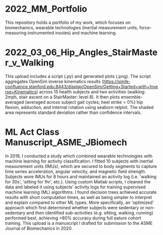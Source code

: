 # 2022_MM_Portfolio
This repository holds a portfolio of my work, which focuses on biomechanics, wearable technologies (inertial measurement units, force-measuring instrumented insoles) and machine learning.

# 2022_03_06_Hip_Angles_StairMaster_v_Walking
This upload includes a script (.py) and generated plots (.png). The script aggregates OpenSim inverse kinematics results (https://simtk-confluence.stanford.edu:8443/display/OpenSim/Getting+Started+with+Inverse+Kinematics) across 15 health subjects and two activities (walking: 2mph, stair ascent on a StairMaster: level 8). It then plots ensemble-averaged (averaged across subject gait cycles; heel strike = 0%) hip flexion, adduction, and internal rotation using seaborn relplot. The shaded area represents standard deviation rather than confidence intervals.

# ML Act Class Manuscript_ASME_JBiomech
In 2019, I conducted a study which combined wearable technologies with machine learning for activity classification. I fitted 10 subjects with inertial measurement units (IMUs), which are secured to body segments to capture time series acceleration, angular velocity, and magnetic field strength. Subjects wore IMUs for 8 hours and maintained an activity log (i.e. 'walking for 30s', 'sitting for 1hr', etc.). Using custom Matlab scripts, I cleaned the data and labeled it using subjects' activity logs for training supervised machine learning (ML) algorithms. I found decision trees achieved accurate results with short computation times, as well as being simpler to interpret and explain compared to other ML types. More specifically, an 'optimized' approach which first determined whether subjects were sedentary or non-sedentary and then identified sub-activities (e.g. sitting, walking, running) performed best, achieving >80% accuracy during full eature cohort training. This upload is a manuscript I drafted for submission to the ASME Journal of Biomechanics in 2020.

